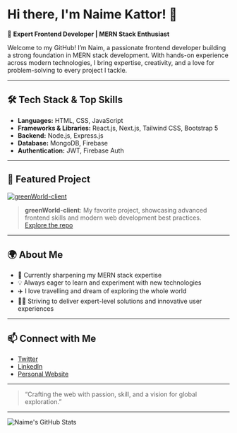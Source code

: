 # Hi there, I'm Naime Kattor! 👋

🚀 **Expert Frontend Developer | MERN Stack Enthusiast**

Welcome to my GitHub! I’m Naim, a passionate frontend developer building a strong foundation in MERN stack development. With hands-on experience across modern technologies, I bring expertise, creativity, and a love for problem-solving to every project I tackle.

---

## 🛠️ Tech Stack & Top Skills

- **Languages:** HTML, CSS, JavaScript
- **Frameworks & Libraries:** React.js, Next.js, Tailwind CSS, Bootstrap 5
- **Backend:** Node.js, Express.js
- **Database:** MongoDB, Firebase
- **Authentication:** JWT, Firebase Auth

---

## 🌟 Featured Project

[![greenWorld-client](https://github-readme-stats.vercel.app/api/pin/?username=naimekattor&repo=greenWorld-client)](https://github.com/naimekattor/greenWorld-client)

> **greenWorld-client**: My favorite project, showcasing advanced frontend skills and modern web development best practices.  
> [Explore the repo](https://github.com/naimekattor/greenWorld-client)

---

## 🌍 About Me

- 🌱 Currently sharpening my MERN stack expertise
- 💡 Always eager to learn and experiment with new technologies
- ✈️ I love travelling and dream of exploring the whole world
- 👨‍💻 Striving to deliver expert-level solutions and innovative user experiences

---

## 📫 Connect with Me

- [Twitter](https://x.com/Naimekattor)
- [LinkedIn](https://www.linkedin.com/in/naimekattor/)
- [Personal Website](https://naim-portfolio-delta.vercel.app/)

---

> “Crafting the web with passion, skill, and a vision for global exploration.”

---

![Naime's GitHub Stats](https://github-readme-stats.vercel.app/api?username=naimekattor&show_icons=true&theme=radical)
